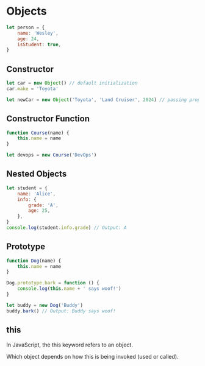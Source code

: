 # Objects

```js
let person = {
    name: 'Wesley',
    age: 24,
    isStudent: true,
}
```

## Constructor

```js
let car = new Object() // default initialization
car.make = 'Toyota'

let newCar = new Object('Toyota', 'Land Cruiser', 2024) // passing properies
```

## Constructor Function

```js
function Course(name) {
    this.name = name
}

let devops = new Course('DevOps')
```

## Nested Objects

```js
let student = {
    name: 'Alice',
    info: {
        grade: 'A',
        age: 25,
    },
}
console.log(student.info.grade) // Output: A
```

## Prototype

```js
function Dog(name) {
    this.name = name
}

Dog.prototype.bark = function () {
    console.log(this.name + ' says woof!')
}

let buddy = new Dog('Buddy')
buddy.bark() // Output: Buddy says woof!
```

## this

In JavaScript, the this keyword refers to an object.

Which object depends on how this is being invoked (used or called).
